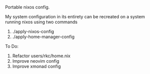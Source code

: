 Portable nixos config.

My system configuration in its entirety can be recreated on a system running nixos using two commands
1. ./apply-nixos-config
2. ./apply-home-manager-config 

To Do:
1. Refactor users/rkc/home.nix
2. Improve neovim config 
3. Improve xmonad config 
